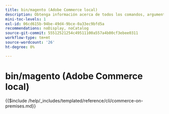 ```yaml
---
title: bin/magento (Adobe Commerce local)
description: Obtenga información acerca de todos los comandos, argumentos y opciones disponibles para la herramienta de línea de comandos bin/magento de Adobe Commerce.
mini-toc-levels: 1
exl-id: 06cd615b-94be-49d4-9bce-0a33ec9bfd5a
recommendations: noDisplay, noCatalog
source-git-commit: 55512521254c49511100a557a4b00cf3ebee0311
workflow-type: tm+mt
source-wordcount: '26'
ht-degree: 0%

---
```


# bin/magento (Adobe Commerce local)

{{$include /help/_includes/templated/reference/cli/commerce-on-premises.md}}

<!-- Last updated from includes: 2025-04-04 22:27:22 -->
